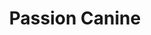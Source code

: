 ---
title: "Passion Canine"
url: /franqueville-saint-pierre/passion-canine/
shop: toilettage des animaux
---